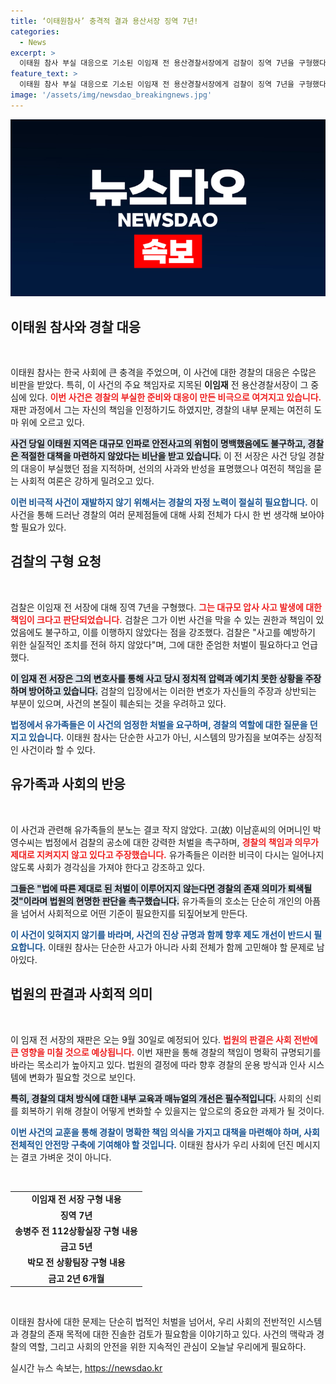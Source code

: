 ```yaml
---
title: ‘이태원참사’ 충격적 결과 용산서장 징역 7년!
categories:
  - News
excerpt: >
  이태원 참사 부실 대응으로 기소된 이임재 전 용산경찰서장에게 검찰이 징역 7년을 구형했다. 그는 국민을 보호하지 못한 책임을 인정하며 재판에 출석했으나, 유족들은 엄중한 처벌을 촉구했다.
feature_text: >
  이태원 참사 부실 대응으로 기소된 이임재 전 용산경찰서장에게 검찰이 징역 7년을 구형했다. 그는 국민을 보호하지 못한 책임을 인정하며 재판에 출석했으나, 유족들은 엄중한 처벌을 촉구했다.
image: '/assets/img/newsdao_breakingnews.jpg'
---
```


<p><img src="/assets/img/newsdao_breakingnews.jpg" alt="bookingtag 속보" /></p>

<h2 data-ke-size="size26">이태원 참사와 경찰 대응</h2>

<p data-ke-size="size16">&nbsp;</p>

<p>이태원 참사는 한국 사회에 큰 충격을 주었으며, 이 사건에 대한 경찰의 대응은 수많은 비판을 받았다. 특히, 이 사건의 주요 책임자로 지목된 <b>이임재</b> 전 용산경찰서장이 그 중심에 있다. <b><span style="color: #ee2323;">이번 사건은 경찰의 부실한 준비와 대응이 만든 비극으로 여겨지고 있습니다.</span></b> 재판 과정에서 그는 자신의 책임을 인정하기도 하였지만, 경찰의 내부 문제는 여전히 도마 위에 오르고 있다.</p>

<p><b><span style="background-color: #21538527;">사건 당일 이태원 지역은 대규모 인파로 안전사고의 위험이 명백했음에도 불구하고, 경찰은 적절한 대책을 마련하지 않았다는 비난을 받고 있습니다.</span></b> 이 전 서장은 사건 당일 경찰의 대응이 부실했던 점을 지적하며, 선의의 사과와 반성을 표명했으나 여전히 책임을 묻는 사회적 여론은 강하게 밀려오고 있다. </p>

<p><b><span style="color: #1a5490;">이런 비극적 사건이 재발하지 않기 위해서는 경찰의 자정 노력이 절실히 필요합니다.</span></b> 이 사건을 통해 드러난 경찰의 여러 문제점들에 대해 사회 전체가 다시 한 번 생각해 보아야 할 필요가 있다.</p>

<h2 data-ke-size="size26">검찰의 구형 요청</h2>

<p data-ke-size="size16">&nbsp;</p>

<p>검찰은 이임재 전 서장에 대해 징역 7년을 구형했다. <b><span style="color: #ee2323;">그는 대규모 압사 사고 발생에 대한 책임이 크다고 판단되었습니다.</span></b> 검찰은 그가 이번 사건을 막을 수 있는 권한과 책임이 있었음에도 불구하고, 이를 이행하지 않았다는 점을 강조했다. 검찰은 "사고를 예방하기 위한 실질적인 조치를 전혀 하지 않았다"며, 그에 대한 준엄한 처벌이 필요하다고 언급했다.</p>

<p><b><span style="background-color: #21538527;">이 임재 전 서장은 그의 변호사를 통해 사고 당시 정치적 압력과 예기치 못한 상황을 주장하며 방어하고 있습니다.</span></b> 검찰의 입장에서는 이러한 변호가 자신들의 주장과 상반되는 부분이 있으며, 사건의 본질이 훼손되는 것을 우려하고 있다.</p>

<p><b><span style="color: #1a5490;">법정에서 유가족들은 이 사건의 엄정한 처벌을 요구하며, 경찰의 역할에 대한 질문을 던지고 있습니다.</span></b> 이태원 참사는 단순한 사고가 아닌, 시스템의 망가짐을 보여주는 상징적인 사건이라 할 수 있다.</p>

<h2 data-ke-size="size26">유가족과 사회의 반응</h2>

<p data-ke-size="size16">&nbsp;</p>

<p>이 사건과 관련해 유가족들의 분노는 결코 작지 않았다. 고(故) 이남훈씨의 어머니인 박영수씨는 법정에서 검찰의 공소에 대한 강력한 처벌을 촉구하며, <b><span style="color: #ee2323;">경찰의 책임과 의무가 제대로 지켜지지 않고 있다고 주장했습니다.</span></b> 유가족들은 이러한 비극이 다시는 일어나지 않도록 사회가 경각심을 가져야 한다고 강조하고 있다.</p>

<p><b><span style="background-color: #21538527;">그들은 "법에 따른 제대로 된 처벌이 이루어지지 않는다면 경찰의 존재 의미가 퇴색될 것"이라며 법원의 현명한 판단을 촉구했습니다.</span></b> 유가족들의 호소는 단순히 개인의 아픔을 넘어서 사회적으로 어떤 기준이 필요한지를 되짚어보게 만든다.</p>

<p><b><span style="color: #1a5490;">이 사건이 잊혀지지 않기를 바라며, 사건의 진상 규명과 함께 향후 제도 개선이 반드시 필요합니다.</span></b> 이태원 참사는 단순한 사고가 아니라 사회 전체가 함께 고민해야 할 문제로 남아있다.</p>

<h2 data-ke-size="size26">법원의 판결과 사회적 의미</h2>

<p data-ke-size="size16">&nbsp;</p>

<p>이 임재 전 서장의 재판은 오는 9월 30일로 예정되어 있다. <b><span style="color: #ee2323;">법원의 판결은 사회 전반에 큰 영향을 미칠 것으로 예상됩니다.</span></b> 이번 재판을 통해 경찰의 책임이 명확히 규명되기를 바라는 목소리가 높아지고 있다. 법원의 결정에 따라 향후 경찰의 운용 방식과 인사 시스템에 변화가 필요할 것으로 보인다.</p>

<p><b><span style="background-color: #21538527;">특히, 경찰의 대처 방식에 대한 내부 교육과 매뉴얼의 개선은 필수적입니다.</span></b> 사회의 신뢰를 회복하기 위해 경찰이 어떻게 변화할 수 있을지는 앞으로의 중요한 과제가 될 것이다.</p>

<p><b><span style="color: #1a5490;">이번 사건의 교훈을 통해 경찰이 명확한 책임 의식을 가지고 대책을 마련해야 하며, 사회 전체적인 안전망 구축에 기여해야 할 것입니다.</span></b> 이태원 참사가 우리 사회에 던진 메시지는 결코 가벼운 것이 아니다. </p>

<p data-ke-size="size16">&nbsp;</p> 

<table>
    <tr>
        <td style="text-align: center; height: 17px;"><b>이임재 전 서장 구형 내용</b></td>
    </tr>
    <tr>
        <td style="text-align: center; height: 17px;"><b>징역 7년</b></td>
    </tr>
    <tr>
        <td style="text-align: center; height: 17px;"><b>송병주 전 112상황실장 구형 내용</b></td>
    </tr>
    <tr>
        <td style="text-align: center; height: 17px;"><b>금고 5년</b></td>
    </tr>
    <tr>
        <td style="text-align: center; height: 17px;"><b>박모 전 상황팀장 구형 내용</b></td>
    </tr>
    <tr>
        <td style="text-align: center; height: 17px;"><b>금고 2년 6개월</b></td>
    </tr>
</table>

<p data-ke-size="size16">&nbsp;</p> 

<p>이태원 참사에 대한 문제는 단순히 법적인 처벌을 넘어서, 우리 사회의 전반적인 시스템과 경찰의 존재 목적에 대한 진솔한 검토가 필요함을 이야기하고 있다. 사건의 맥락과 경찰의 역할, 그리고 사회의 안전을 위한 지속적인 관심이 오늘날 우리에게 필요하다.</p>
실시간 뉴스 속보는, <a href="https://newsdao.kr" rel="dofollow">https://newsdao.kr</a>


